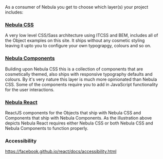 As a consumer of Nebula you get to choose which layer(s) your project includes:

### [Nebula CSS](https://github.com/rbrtsmith/nebula-css)
A very low level CSS/Sass architecture using ITCSS and BEM, includes all of the Object examples on this site.
It ships without any cosmetic styling leaving it upto you to configure your own typograpgy, colours and so on.

### [Nebula Components](https://github.com/rbrtsmith/nebula-components)
Building upon Nebula CSS this is a collection of components that are cosmetically themed,
also ships with responsive typography defaults and colours.  By it's very nature this layer is  much more opinionated
than Nebula CSS.  Some of the components require you to add in JavaScript functionality for the user interactions.

### [Nebula React](https://github.com/rbrtsmith/nebula-react)
ReactJS components for the Objects that ship with Nebula CSS and Components that ship with Nebula Components.  As the
illustration above depicts Nebula React requires either Nebula CSS or both Nebula CSS and Nebula Components to function
properly.

### Accessibility

https://facebook.github.io/react/docs/accessibility.html
